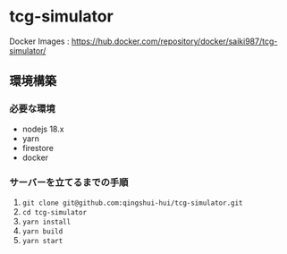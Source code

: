 # tcg-simulator

Docker Images : https://hub.docker.com/repository/docker/saiki987/tcg-simulator/ 



## 環境構築
### 必要な環境
- nodejs 18.x
- yarn
- firestore
- docker

### サーバーを立てるまでの手順
1. `git clone git@github.com:qingshui-hui/tcg-simulator.git`
1. `cd tcg-simulator`
1. `yarn install`
1. `yarn build`
1. `yarn start`
